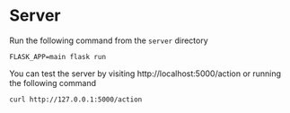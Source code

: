 # Server

Run the following command from the `server` directory

    FLASK_APP=main flask run

You can test the server by visiting http://localhost:5000/action or
running the following command

    curl http://127.0.0.1:5000/action
